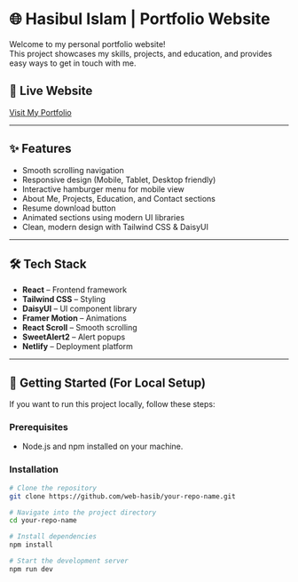 # 🌐 Hasibul Islam | Portfolio Website

Welcome to my personal portfolio website!  
This project showcases my skills, projects, and education, and provides easy ways to get in touch with me.

## 🔗 Live Website
[Visit My Portfolio](https://web-hasib.netlify.app/)

---

## ✨ Features
- Smooth scrolling navigation
- Responsive design (Mobile, Tablet, Desktop friendly)
- Interactive hamburger menu for mobile view
- About Me, Projects, Education, and Contact sections
- Resume download button
- Animated sections using modern UI libraries
- Clean, modern design with Tailwind CSS & DaisyUI

---

## 🛠️ Tech Stack
- **React** – Frontend framework
- **Tailwind CSS** – Styling
- **DaisyUI** – UI component library
- **Framer Motion** – Animations
- **React Scroll** – Smooth scrolling
- **SweetAlert2** – Alert popups
- **Netlify** – Deployment platform

---

## 🚀 Getting Started (For Local Setup)
If you want to run this project locally, follow these steps:

### Prerequisites
- Node.js and npm installed on your machine.

### Installation
```bash
# Clone the repository
git clone https://github.com/web-hasib/your-repo-name.git

# Navigate into the project directory
cd your-repo-name

# Install dependencies
npm install

# Start the development server
npm run dev
